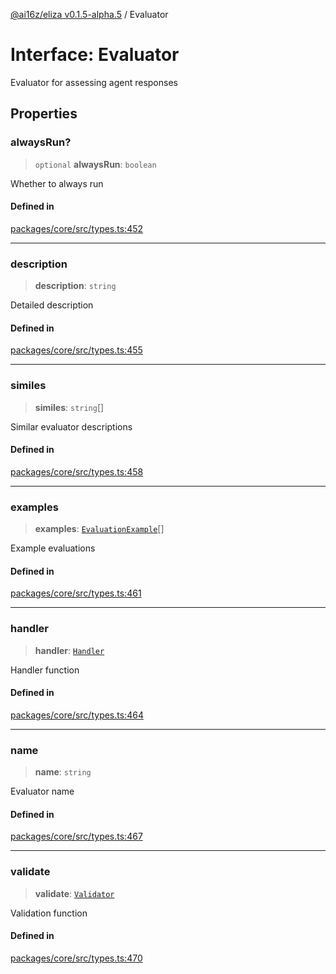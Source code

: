 [@ai16z/eliza v0.1.5-alpha.5](../index.md) / Evaluator

# Interface: Evaluator

Evaluator for assessing agent responses

## Properties

### alwaysRun?

> `optional` **alwaysRun**: `boolean`

Whether to always run

#### Defined in

[packages/core/src/types.ts:452](https://github.com/roschler/eliza/blob/main/packages/core/src/types.ts#L452)

***

### description

> **description**: `string`

Detailed description

#### Defined in

[packages/core/src/types.ts:455](https://github.com/roschler/eliza/blob/main/packages/core/src/types.ts#L455)

***

### similes

> **similes**: `string`[]

Similar evaluator descriptions

#### Defined in

[packages/core/src/types.ts:458](https://github.com/roschler/eliza/blob/main/packages/core/src/types.ts#L458)

***

### examples

> **examples**: [`EvaluationExample`](EvaluationExample.md)[]

Example evaluations

#### Defined in

[packages/core/src/types.ts:461](https://github.com/roschler/eliza/blob/main/packages/core/src/types.ts#L461)

***

### handler

> **handler**: [`Handler`](../type-aliases/Handler.md)

Handler function

#### Defined in

[packages/core/src/types.ts:464](https://github.com/roschler/eliza/blob/main/packages/core/src/types.ts#L464)

***

### name

> **name**: `string`

Evaluator name

#### Defined in

[packages/core/src/types.ts:467](https://github.com/roschler/eliza/blob/main/packages/core/src/types.ts#L467)

***

### validate

> **validate**: [`Validator`](../type-aliases/Validator.md)

Validation function

#### Defined in

[packages/core/src/types.ts:470](https://github.com/roschler/eliza/blob/main/packages/core/src/types.ts#L470)

